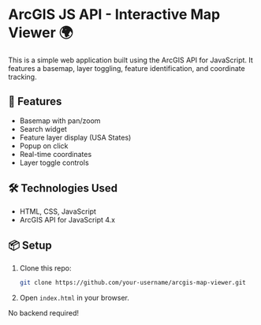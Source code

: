 # ArcGIS JS API - Interactive Map Viewer 🌍

This is a simple web application built using the ArcGIS API for JavaScript. It features a basemap, layer toggling, feature identification, and coordinate tracking.

## 🚀 Features
- Basemap with pan/zoom
- Search widget
- Feature layer display (USA States)
- Popup on click
- Real-time coordinates
- Layer toggle controls

## 🛠️ Technologies Used
- HTML, CSS, JavaScript
- ArcGIS API for JavaScript 4.x

## 📦 Setup

1. Clone this repo:
    ```bash
    git clone https://github.com/your-username/arcgis-map-viewer.git
    ```
2. Open `index.html` in your browser.

No backend required!